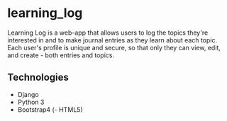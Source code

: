 # learning_log
 
Learning Log is a web-app that allows users to log the topics they're interested in and to make journal entries as they learn about each topic. Each user's profile is unique and secure, so that only they can view, edit, and create - both entries and topics.

## Technologies
- Django
- Python 3
- Bootstrap4
(- HTML5)
